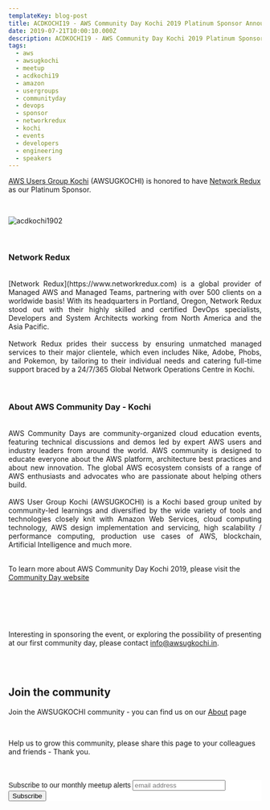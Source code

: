```yaml
---
templateKey: blog-post
title: ACDKOCHI19 - AWS Community Day Kochi 2019 Platinum Sponsor Announcement - Network Redux
date: 2019-07-21T10:00:10.000Z
description: ACDKOCHI19 - AWS Community Day Kochi 2019 Platinum Sponsor Announcement - Network Redux
tags:
  - aws
  - awsugkochi
  - meetup
  - acdkochi19
  - amazon
  - usergroups
  - communityday
  - devops
  - sponsor
  - networkredux
  - kochi
  - events
  - developers
  - engineering
  - speakers
---
```


[AWS Users Group Kochi](https://awsugkochi.in) (AWSUGKOCHI) is honored to have [Network Redux](https://www.networkredux.com) as our Platinum Sponsor.

<br>

![acdkochi1902](/img/awsugkochi-acdkochi19-sponsor-networkredux.jpg)

<br> 

<h3> Network Redux </h3>

<br> 
<div style="text-align: justify">
[Network Redux](https://www.networkredux.com) is a global provider of Managed AWS and Managed Teams, partnering with over 500 clients on a worldwide basis! With its headquarters in Portland, Oregon, Network Redux stood out with their highly skilled and certified DevOps specialists, Developers and System Architects working from North America and the Asia Pacific. 
</div>
<br>
<div style="text-align: justify">
Network Redux prides their success by ensuring unmatched managed services to their major clientele, which even includes Nike, Adobe, Phobs, and Pokemon, by tailoring to their individual needs and catering full-time support braced by a 24/7/365 Global Network Operations Centre in Kochi.
</div>
<br> <br>
 
 <h3> About AWS Community Day - Kochi </h3>

<br>
<div style="text-align: justify">
AWS Community Days are community-organized cloud education events, featuring technical discussions and demos led by expert AWS users and industry leaders from around the world. AWS community is designed to educate everyone about the AWS platform, architecture best practices and about new innovation. The global AWS ecosystem consists of a range of AWS enthusiasts and advocates who are passionate about helping others build.
</div>
<br>
<div style="text-align: justify">
AWS User Group Kochi (AWSUGKOCHI) is a Kochi based group united by community-led learnings and diversified by the wide variety of tools and technologies closely knit with Amazon Web Services, cloud computing technology, AWS design implementation and servicing, high scalability / performance computing, production use cases of AWS, blockchain, Artificial Intelligence and much more.
</div>
<br>

To learn more about AWS Community Day Kochi 2019, please visit the [Community Day website](https://communityday.awsugkochi.in)


<br> <br> <br> <br> 


Interesting in sponsoring the event, or exploring the possibility of presenting at our first community day, please contact info@awsugkochi.in.



<br> <br>

## Join the community

Join the AWSUGKOCHI community - you can find us on our [About](https://awsugkochi.in/about) page

<br> 

Help us to grow this community, please share this page to your colleagues and friends - Thank you.

<br>
<br>

<!-- Begin Mailchimp Signup Form -->
<link href="//cdn-images.mailchimp.com/embedcode/slim-10_7.css" rel="stylesheet" type="text/css">
<style type="text/css">
	#mc_embed_signup{background:#fff; clear:left; font:14px Helvetica,Arial,sans-serif; }
	/* Add your own Mailchimp form style overrides in your site stylesheet or in this style block.
	   We recommend moving this block and the preceding CSS link to the HEAD of your HTML file. */
</style>
<div id="mc_embed_signup">
<form action="https://awsugkochi.us20.list-manage.com/subscribe/post?u=b4c4469413422365d2a2e5cf6&amp;id=d4837b9a16" method="post" id="mc-embedded-subscribe-form" name="mc-embedded-subscribe-form" class="validate" target="_blank" novalidate>
    <div id="mc_embed_signup_scroll">
	<label for="mce-EMAIL">Subscribe to our monthly meetup alerts</label>
	<input type="email" value="" name="EMAIL" class="email" id="mce-EMAIL" placeholder="email address" required>
    <!-- real people should not fill this in and expect good things - do not remove this or risk form bot signups-->
    <div style="position: absolute; left: -5000px;" aria-hidden="true"><input type="text" name="b_b4c4469413422365d2a2e5cf6_d4837b9a16" tabindex="-1" value=""></div>
    <div class="clear"><input type="submit" value="Subscribe" name="subscribe" id="mc-embedded-subscribe" class="button"></div>
    </div>
</form>
</div>

<!--End mc_embed_signup-->
